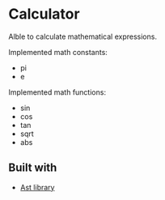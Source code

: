 # Calculator

Alble to calculate mathematical expressions.</br>

Implemented math constants:

- pi
- e

Implemented math functions:

- sin
- cos
- tan
- sqrt
- abs

## Built with

- [Ast library](https://docs.python.org/3/library/ast.html)
